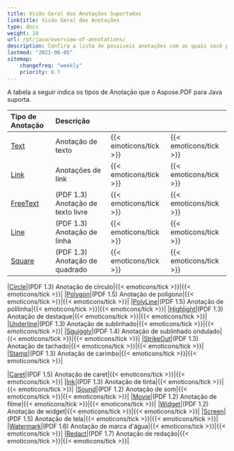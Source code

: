 ```yaml
---
title: Visão Geral das Anotações Suportadas
linktitle: Visão Geral das Anotações
type: docs
weight: 10
url: /pt/java/overview-of-annotations/
description: Confira a lista de possíveis anotações com as quais você pode trabalhar usando Aspose.PDF para Java.
lastmod: "2021-06-05"
sitemap:
    changefreq: "weekly"
    priority: 0.7
---
```


A tabela a seguir indica os tipos de Anotação que o Aspose.PDF para Java suporta.

|**Tipo de Anotação**|**Descrição**| | |
| :- | :- | :- | :- |
|[Text](/pdf/pt/java/text-annotation/)|Anotação de texto|{{< emoticons/tick >}}|{{< emoticons/tick >}} |
|[Link](/pdf/pt/java/extra-annotations/)|Anotações de link|{{< emoticons/tick >}}|{{< emoticons/tick >}} |
|[FreeText](/pdf/pt/java/text-annotation/)|(PDF 1.3) Anotação de texto livre|{{< emoticons/tick >}}|{{< emoticons/tick >}}|
|[Line](/pdf/pt/java/figures-annotation/)|(PDF 1.3) Anotação de linha|{{< emoticons/tick >}}|{{< emoticons/tick >}}|
|[Square](/pdf/pt/java/figures-annotation/)|(PDF 1.3) Anotação de quadrado|{{< emoticons/tick >}}|{{< emoticons/tick >}}|

|[Circle](/pdf/pt/java/figures-annotation/)|(PDF 1.3) Anotação de círculo|{{< emoticons/tick >}}|{{< emoticons/tick >}}|
|[Polygon](/pdf/pt/java/figures-annotation/)|(PDF 1.5) Anotação de polígono|{{< emoticons/tick >}}|{{< emoticons/tick >}}|
|[PolyLine](/pdf/pt/java/figures-annotation/)|(PDF 1.5) Anotação de polilinha|{{< emoticons/tick >}}|{{< emoticons/tick >}}|
|[Highlight](/pdf/pt/java/highlights-annotation/)|(PDF 1.3) Anotação de destaque|{{< emoticons/tick >}}|{{< emoticons/tick >}}|
|[Underline](/pdf/pt/java/highlights-annotation/)|(PDF 1.3) Anotação de sublinhado|{{< emoticons/tick >}}|{{< emoticons/tick >}}|
|[Squiggly](/pdf/pt/java/highlights-annotation/)|(PDF 1.4) Anotação de sublinhado ondulado|{{< emoticons/tick >}}|{{< emoticons/tick >}}|
|[StrikeOut](/pdf/pt/java/highlights-annotation/)|(PDF 1.3) Anotação de tachado|{{< emoticons/tick >}}|{{< emoticons/tick >}}|
|[Stamp](/pdf/pt/java/stamping/)|(PDF 1.3) Anotação de carimbo|{{< emoticons/tick >}}|{{< emoticons/tick >}}|

|[Caret](/pdf/pt/java/extra-annotations/)|(PDF 1.5) Anotação de caret|{{< emoticons/tick >}}|{{< emoticons/tick >}}|
|[Ink](/pdf/pt/java/ink-annotation/)|(PDF 1.3) Anotação de tinta|{{< emoticons/tick >}}|{{< emoticons/tick >}}|
|[Sound](/pdf/pt/java/multimedia-annotation/)|(PDF 1.2) Anotação de som|{{< emoticons/tick >}}|{{< emoticons/tick >}}|
|[Movie](/pdf/pt/java/multimedia-annotation/)|(PDF 1.2) Anotação de filme|{{< emoticons/tick >}}|{{< emoticons/tick >}}|
|[Widget](/pdf/pt/java/multimedia-annotation/)|(PDF 1.2) Anotação de widget|{{< emoticons/tick >}}|{{< emoticons/tick >}}|
|[Screen](/pdf/pt//java/multimedia-annotation/)|(PDF 1.5) Anotação de tela|{{< emoticons/tick >}}|{{< emoticons/tick >}}|
|[Watermark](/pdf/pt/java/sticky-annotations/)|(PDF 1.6) Anotação de marca d'água|{{< emoticons/tick >}}|{{< emoticons/tick >}}|
|[Redact](/pdf/pt/java/extra-annotations/)|(PDF 1.7) Anotação de redação|{{< emoticons/tick >}}|{{< emoticons/tick >}}|